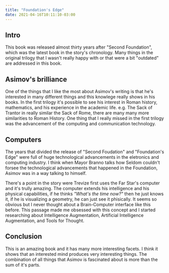 ```yaml
---
title: "Foundation's Edge"
date: 2021-04-16T10:11:10-03:00
---
```


## Intro 

This book was released almost thirty years after "Second Foundation", which was the latest book in the story's chronology.
Many things in the original trilogy that I wasn't really happy with or that were a bit "outdated" are addressed in this book.

## Asimov's brilliance

One of the things that I like the most about Asimov's writing is that he's interested in many different things and this knowlege really shows in his books.
In the first trilogy it's possible to see his interest in Roman history, mathematics, and his experience in the academic life. e.g. The Sack of Trantor in really similar the Sack of Rome, there are many many more similarities to Roman History.
One thing that I really missed in the first trilogy was the advancement of the computing and communication technology.

## Computers

The years that divided the release of "Second Foudation" and "Foundation's Edge" were full of huge technological advancements in the eletronics and computing industry.
I think when Mayor Branno talks how Seldom couldn't forsee the technological advancements that happened in the Foundation, Asimov was in a way talking to himself. 

There's a point in the story were Trevize first uses the Far Star's computer and it's trully amazing. The computer extends his intelligence and his physical capabilities, if he thinks _"What's the time now?"_ then he just knows it, if he is visualizing a geometry, he can just see it phisically.
It seems so obvious but I never thought about a Brain-Computer interface like this before. This passage made me obsessed with this concept and I started
researching about Intelligence Augmentation, Artificial Intelligence Augmentation, and Tools for Thought.

## Conclusion

This is an amazing book and it has many more interesting facets. I think it shows that an interested mind produces very interesting things. The combination of all things that Asimov is fascinated about is more than the sum of it's parts.